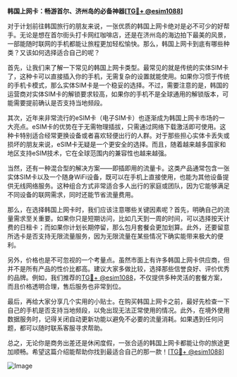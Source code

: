 **韩国上网卡：畅游首尔、济州岛的必备神器[[TG💪+ @esim1088](https://t.me/s/esim1088)]**

对于计划前往韩国旅行的朋友来说，一张优质的韩国上网卡绝对是必不可少的好帮手。无论是想在首尔街头打卡网红咖啡店，还是在济州岛的海边拍下最美的风景，一部能随时联网的手机都能让旅程更加轻松愉快。那么，韩国上网卡到底有哪些种类？又该如何选择适合自己的呢？

首先，让我们来了解一下常见的韩国上网卡类型。最常见的就是传统的实体SIM卡了，这种卡可以直接插入你的手机，无需复杂的设置就能使用。如果你习惯于传统的手机卡模式，那么实体SIM卡是一个稳妥的选择。不过，需要注意的是，韩国的运营商对实体SIM卡的解锁要求较高，如果你的手机不是全球通用的解锁版本，可能需要提前确认是否支持当地频段。

其次，近年来非常流行的eSIM卡（电子SIM卡）也逐渐成为韩国上网卡市场的一大亮点。eSIM卡的优势在于无需物理插拔，只需通过网络下载激活即可使用。这种卡特别适合经常更换设备或者喜欢轻便出行的人群。对于那些担心实体卡丢失或损坏的朋友来说，eSIM卡无疑是一个更安全的选择。而且，随着越来越多国家和地区支持eSIM技术，它在全球范围内的兼容性也越来越强。

当然，还有一种混合型的解决方案——即插即用的流量卡。这类产品通常包含一张实体SIM卡以及一个随身WiFi设备，既可以在手机上直接使用，也能为其他设备提供无线网络服务。这种组合方式非常适合多人出行的家庭或团队，因为它能够满足不同设备的联网需求，同时还能节省流量费用。

那么，在选择韩国上网卡时，我们应该注意哪些关键因素呢？首先，明确自己的流量需求至关重要。如果你只是短期访问，比如几天到一周的时间，可以选择按天计费的日租卡；而如果你计划长期停留，那么包月套餐会更加划算。此外，还要留意所选卡是否支持无限流量服务，因为无限流量在某些情况下确实能带来极大的便利。

另外，价格也是不可忽视的一个考量点。虽然市面上有许多韩国上网卡供应商，但并不是所有产品的性价比都高。建议大家多做比较，选择那些信誉良好、评价优秀的品牌。例如，我们推荐的[TG💪+ @esim1088](https://t.me/s/esim1088)，不仅提供多种灵活的套餐方案，而且价格透明合理，售后服务也非常到位。

最后，再给大家分享几个实用的小贴士。在购买韩国上网卡之前，最好先检查一下自己的手机是否支持当地频段，以免出现无法正常使用的情况。此外，在境外使用数据服务时，记得关闭自动更新功能以避免不必要的流量消耗。如果遇到任何问题，都可以随时联系客服寻求帮助。

总之，无论你是商务出差还是休闲度假，一张合适的韩国上网卡都能让你的旅途更加顺畅。希望这篇介绍能帮助你找到最适合自己的那一款！[[TG💪+ @esim1088](https://t.me/s/esim1088)] 

![Image](https://i.postimg.cc/4NQfJmqS/Snipaste-2025-05-13-00-14-12.png)